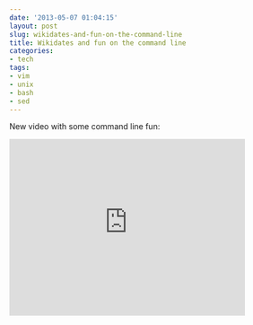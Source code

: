 ```yaml
---
date: '2013-05-07 01:04:15'
layout: post
slug: wikidates-and-fun-on-the-command-line
title: Wikidates and fun on the command line
categories:
- tech
tags:
- vim
- unix
- bash
- sed
---
```


New video with some command line fun:

<iframe width="420" height="315" src="http://www.youtube.com/embed/NYGI5xh4Llc" frameborder="0" allowfullscreen></iframe>

